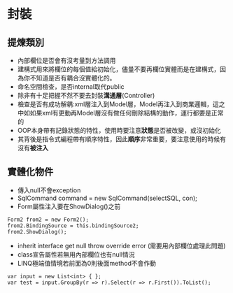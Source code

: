 # 封裝
## 提煉類別
- 內部欄位是否會有沒考量到方法調用
- 建構式用來將欄位的每個值給初始化，儘量不要再欄位實體而是在建構式，因為你不知道是否有耦合沒實體化的。
- 命名空間檢查，是否internal取代public
- 除非有十足把握不然不要去封裝**溝通層**(Controller)
- 檢查是否有成功解耦:xml層注入到Model層，Model再注入到商業邏輯，這之中如如果xml有更動再Model層沒有做任何刪除結構的動作，運行都要是正常的
- OOP本身帶有記錄狀態的特性，使用時要注意**狀態**是否被改變，或沒初始化
- 其背後是指令式編程帶有順序特性，因此**順序**非常重要，要注意使用的時候有沒有**被注入**
## 實體化物件
- 傳入null不會exception
- SqlCommand command = new SqlCommand(selectSQL, con);
- Form屬性注入要在ShowDialog()之前
```
Form2 from2 = new Form2();
from2.BindingSource = this.bindingSource2;
from2.ShowDialog();
```
- inherit interface get null throw override error (需要用內部欄位處理此問題)
- class宣告屬性若無用內部欄位也有null情況
- LINQ極端值情境若前面為0則後面method不會作動
```
var input = new List<int> { };
var test = input.GroupBy(r => r).Select(r => r.First()).ToList();
```
